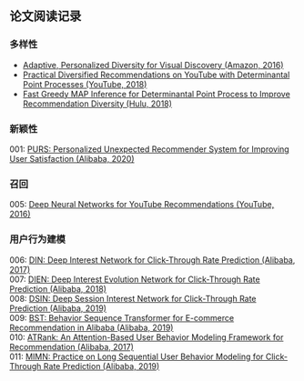 ## 论文阅读记录

### 多样性
* [Adaptive, Personalized Diversity for Visual Discovery (Amazon, 2016)](https://arxiv.org/abs/1810.01477) <br />
* [Practical Diversified Recommendations on YouTube with Determinantal Point Processes (YouTube, 2018)](https://dl.acm.org/doi/pdf/10.1145/3269206.3272018) <br />
* [Fast Greedy MAP Inference for Determinantal Point Process to Improve Recommendation Diversity (Hulu, 2018)](https://arxiv.org/abs/1709.05135) <br />

### 新颖性
001: [PURS: Personalized Unexpected Recommender System for Improving User Satisfaction (Alibaba, 2020)](https://lpworld.github.io/files/recsys20.pdf) <br />

### 召回
005: [Deep Neural Networks for YouTube Recommendations (YouTube, 2016)](https://static.googleusercontent.com/media/research.google.com/en//pubs/archive/45530.pdf) <br />

### 用户行为建模
006: [DIN: Deep Interest Network for Click-Through Rate Prediction (Alibaba, 2017)](https://arxiv.org/abs/1706.06978) <br />
007: [DIEN: Deep Interest Evolution Network for Click-Through Rate Prediction (Alibaba, 2018)](https://arxiv.org/abs/1809.03672) <br />
008: [DSIN: Deep Session Interest Network for Click-Through Rate Prediction (Alibaba, 2019)](https://arxiv.org/abs/1905.06482) <br />
009: [BST: Behavior Sequence Transformer for E-commerce Recommendation in Alibaba (Alibaba, 2019)](https://arxiv.org/abs/1905.06874) <br />
010: [ATRank: An Attention-Based User Behavior Modeling Framework for Recommendation (Alibaba, 2017)](https://arxiv.org/abs/1711.06632) <br />
011: [MIMN: Practice on Long Sequential User Behavior Modeling for Click-Through Rate Prediction (Alibaba, 2019)](https://arxiv.org/abs/1905.09248) <br />


